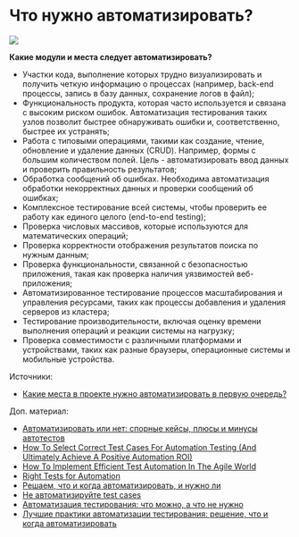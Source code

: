 # Что нужно автоматизировать?

![](https://lh6.googleusercontent.com/yDbU5SIioPOuXUCODDzKU\_bID9PTPggk12UDYTBN9UTdP02fGiaKqbV5YL0KgWbnz-HLpzLQje\_5ROaA1t0GHhrappPZZOQxvABAQaAHMhllGxmPmRFnMlT\_j\_R0OhVDoubluW70)

**Какие модули и места следует автоматизировать?**

* Участки кода, выполнение которых трудно визуализировать и получить четкую информацию о процессах (например, back-end процессы, запись в базу данных, сохранение логов в файл);
* Функциональность продукта, которая часто используется и связана с высоким риском ошибок. Автоматизация тестирования таких узлов позволит быстрее обнаруживать ошибки и, соответственно, быстрее их устранять;
* Работа с типовыми операциями, такими как создание, чтение, обновление и удаление данных (CRUD). Например, формы с большим количеством полей. Цель - автоматизировать ввод данных и проверить правильность результатов;
* Обработка сообщений об ошибках. Необходима автоматизация обработки некорректных данных и проверки сообщений об ошибках;
* Комплексное тестирование всей системы, чтобы проверить ее работу как единого целого (end-to-end testing);
* Проверка числовых массивов, которые используются для математических операций;
* Проверка корректности отображения результатов поиска по нужным данным;
* Проверка функциональности, связанной с безопасностью приложения, такая как проверка наличия уязвимостей веб-приложения;
* Автоматизированное тестирование процессов масштабирования и управления ресурсами, таких как процессы добавления и удаления серверов из кластера;
* Тестирование производительности, включая оценку времени выполнения операций и реакции системы на нагрузку;
* Проверка совместимости с различными платформами и устройствами, таких как разные браузеры, операционные системы и мобильные устройства.

Источники:

* [Какие места в проекте нужно автоматизировать в первую очередь?](https://software-testing.org/automation-testing/kakie-mesta-v-proekte-nuzhno-avtomatizirovat-v-pervuyu-ochered.html)

Доп. материал:

* [Автоматизировать или нет: спорные кейсы, плюсы и минусы автотестов](https://habr.com/ru/post/653721/)
* [How To Select Correct Test Cases For Automation Testing (And Ultimately Achieve A Positive Automation ROI)](https://www.softwaretestinghelp.com/manual-to-automation-testing-process-challenges/)
* [How To Implement Efficient Test Automation In The Agile World](https://www.softwaretestinghelp.com/automation-in-agile-world/)
* [Right Tests for Automation](https://www.softwaretestinghelp.com/automation-testing-tutorial-1/#:\~:text=to%20strategize%20automation.-,Right%20Tests%20for%20Automation,-The%20best%20way)
* [Решаем, что и когда автоматизировать, и нужно ли](https://testengineer.ru/reshaem-chto-i-kogda-avtomatizirovat/)
* [Не автоматизируйте test cases](https://habr.com/ru/post/652499/)
* [Автоматизация тестирования: что можно, а что не нужно](https://cleverics.ru/digital/2021/01/sw-testing-automation/)
* [Лучшие практики автоматизации тестирования: решение, что и когда автоматизировать](https://telegra.ph/Luchshie-praktiki-avtomatizacii-testirovaniya-reshenie-chto-i-kogda-avtomatizirovat-05-06)
